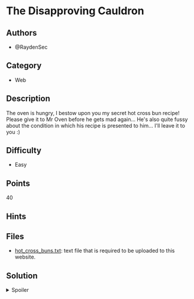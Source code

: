 # The Disapproving Cauldron

## Authors
- @RaydenSec

## Category
- Web  

## Description
The oven is hungry, I bestow upon you my secret hot cross bun recipe! Please give it to Mr Oven before he gets mad again... He's also quite fussy about the condition in which his recipe is presented to him... I'll leave it to you :)

## Difficulty
- Easy

## Points
40

## Hints

## Files
- [hot_cross_buns.txt](./_ctfd/files/hot_cross_buns.txt): text file that is required to be uploaded to this website. 

## Solution
<details>
<summary>Spoiler</summary>

### Idea
Manipulating file extensions 

### Walkthrough
1. The txt file provided can be uploaded with a jpg extension by adding .jpg to the end of the hot_cross_buns.txt file (eg. hot_cross_buns.txt.jpg). This'll allow the file to pass any extension checking code.  

### Flag
`BEGINNER{f1L3_f1Lt3R_CaULdr0n_igq72}`
</details>
